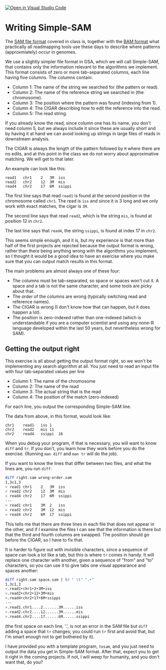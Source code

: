 [![Open in Visual Studio Code](https://classroom.github.com/assets/open-in-vscode-c66648af7eb3fe8bc4f294546bfd86ef473780cde1dea487d3c4ff354943c9ae.svg)](https://classroom.github.com/online_ide?assignment_repo_id=8310712&assignment_repo_type=AssignmentRepo)
# Writing Simple-SAM

The [SAM file format](https://en.wikipedia.org/wiki/SAM_(file_format)) covered in class is, together with the [BAM format](https://en.wikipedia.org/wiki/Binary_Alignment_Map) what practically all readmapping tools use these days to describe where patterns (approxmiately) occur in genomes.

We use a slightly simpler file format in GSA, which we will call Simple-SAM, that contains only the information relevant to the algorithms we implement. This format consists of zero or more tab-separated columns, each line having five columns. The columns contain:

 * Column 1: The name of the string we searched for (the pattern or read).
 * Column 2: The name of the reference string we searched in (the chromosome).
 * Column 3: The position where the pattern was found (indexing from 1).
 * Column 4: The CIGAR describing how to edit the reference into the read.
 * Column 5: The read string.

If you already know the read, since column one has its name, you don't need column 5, but we always include it since these are usually short and by having it at hand we can avoid looking up strings in large files of reads in downstream analysis.

The CIGAR is always the length of the pattern followed by `M` where there are no edits, and at this point in the class we do not worry about approximative matching. We will get to that later.

An example can look like this:

```
read1	chr1	2	3M	iss
read2	chr2	12	3M	mis
read4	chr2	17	6M	ssippi
```

The first line says that read `read1` is found at the second position in the chromosome called `chr1`. The read is `iss` and since it is 3 long and we only work with exact matches, the cigar is `3M`.

The second line says that read `read2`, which is the string `mis`, is found at position 12 in `chr2`.

The last line says that `read4`, the string `ssippi`, is found at index 17 in `chr2`.

This seems simple enough, and it is, but my experience is that more than half of the first projects are rejected because the output format is wrong, rather than there being anything wrong with the algorithms you implement, so I thought it would be a good idea to have an exercise where you make sure that you can output match results in this format.

The main problems are almost always one of these four:

 * The columns must be tab-separated, so space or spaces won't cut it. A space and a tab is not the same character, and some tools are picky about that.
 * The order of the columns are wrong (typically switching read and reference names).
 * The CIGAR is wrong (I don't know how that can happen, but it does happen a lot).
 * The position is zero-indexed rather than one-indexed (which is understandable if you are a computer scientist and using any none-R language developed within the last 50 years, but nevertheless wrong for SAM).

## Getting the output right

This exercise is all about getting the output format right, so we won't be implementing any search algorithm at all. You just need to read an input file with four tab-separated values per line

 * Column 1: The name of the chromosome
 * Column 2: The name of the read
 * Column 3: The actual string that is the read
 * Column 4: The position of the match (zero-indexed)

For each line, you output the corresponding Simple-SAM line.

The data from above, in this format, would look like:

```
chr1    read1   iss 1
chr2    read2   mis 11
chr2    read4   ssippi  16
```

When you debug your program, if that is necessary, you will want to know `diff` and `tr`. If you don't, you learn how they work before you do the exercise. (Running `man diff` and `man tr` will do the job).

If you want to know the lines that differ between two files, and what the lines are, you run `diff`:

```sh
diff right.sam wrong-order.sam
1,3c1,3
< read1	chr1	2	3M	iss
< read2	chr2	12	3M	mis
< read4	chr2	17	6M	ssippi
---
> read1	chr1	3M  2	iss
> read2	chr2	3M  12	mis
> read4	chr2	6M  17	ssippi
```

This tells me that there are three lines in each file that does not appear in the other, and if I examine the files I can see that the information is there but that the third and fourth columns are swapped. The position should go before the CIGAR, so I have to fix that.

It is harder to figure out with invisible characters, since a sequence of space can look a lot like a tab, but this is where `tr` comes in handy. It will replace one character with another, given a sequence of "from" and "to" characters, so you can use it to give tabs one visual appearance and spaces another:

```sh
diff right.sam space.sam | tr " \t" ".‣"
1,3c1,3
<.read1‣chr1‣2‣3M‣iss
<.read2‣chr2‣12‣3M‣mis
<.read4‣chr2‣17‣6M‣ssippi
---
>.read1.chr1....2.......3M......iss
>.read2.chr2....12......3M......mis
>.read4.chr2....17......6M......ssippi
```

(the first space on each line, '.', is not an error in the SAM file but `diff` adding a space that `tr` changes; you could run `tr` first and avoid that, but I'm smart enough not to get bothered by it).

I have provided you with a template program, `tosam`, and you just need to output the data you get in Simple-SAM format. After that, expect you to get it right in the coming projects. If not, I will weep for humanity, and you don't want that, do you?

